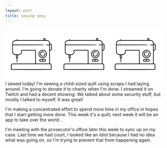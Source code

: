 ```yaml
---
layout: post
title: sewing sexy
---
```

![sewing machine](/images/sewingmachines.png)
I sewed today! I'm sewing a child-sized quilt using scraps I had laying around. I'm going to donate it to charity when I'm done. I streamed it on Twitch and had a decent showing. We talked about some security stuff, but mostly I talked to myself. It was great! 

I'm making a concentrated effort to spend more time in my office in hopes that I start getting more done. This week it's a quilt, next week it will be an app to take over the world .

I'm meeting with the prosecutor's office later this week to sync up on my case. Last time we had court, I looked like an idiot because I had no idea what was going on, so I'm trying to prevent that from happening again. 